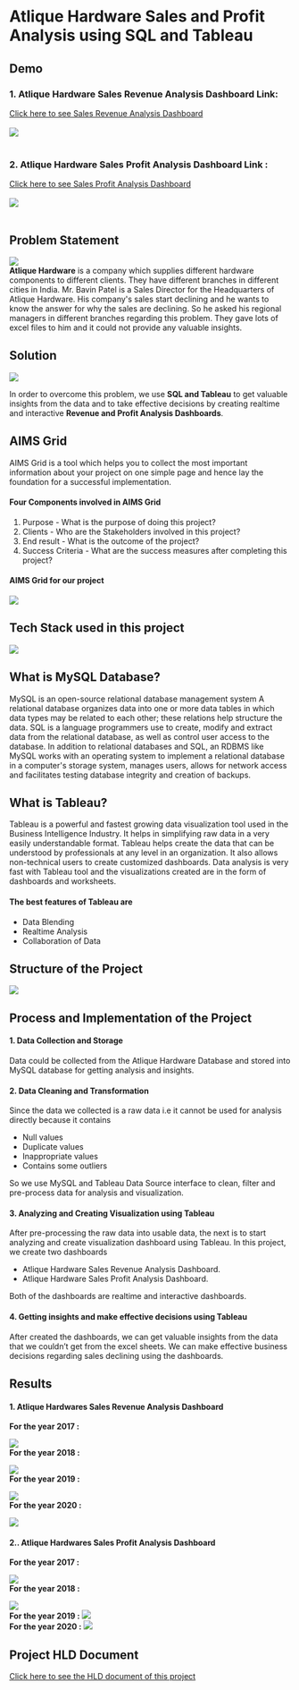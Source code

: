 # Atlique Hardware Sales and Profit Analysis using SQL and Tableau
## Demo
### 1. Atlique Hardware Sales Revenue Analysis Dashboard Link: 
[Click here to see Sales Revenue Analysis Dashboard](https://public.tableau.com/views/AtliqueSalesInsightsDashboard/AtliqueSalesInsightsDashboard?:language=en&:display_count=y&:origin=viz_share_link) <br> <br>
<img src="https://github.com/surendhar-code/Atlique-Hardwares-Sales-and-Profit-Analysis-using-SQL-and-Tableau/blob/main/Atlique%20Sales%20and%20Profit%20Analysis%20Dashboard%20Project/Dashboard%20Screenshots/Screenshot%20(731).png" data-align="center">
<br><br>
### 2. Atlique Hardware Sales Profit Analysis Dashboard Link : 
[Click here to see Sales Profit Analysis Dashboard](https://public.tableau.com/views/AtliqueSalesRevenueandProfitAnalysisDashboard/AtliqueProfitAnalysisDashboard?:language=en&:display_count=y&:origin=viz_share_link)
<br>
<br>
<img src="https://github.com/surendhar-code/Atlique-Hardwares-Sales-and-Profit-Analysis-using-SQL-and-Tableau/blob/main/Atlique%20Sales%20and%20Profit%20Analysis%20Dashboard%20Project/Dashboard%20Screenshots/Screenshot%20(732).png" data-align="center">
<br>
<br>
## Problem Statement
<img src="https://github.com/surendhar-code/Atlique-Hardwares-Sales-and-Profit-Analysis-using-SQL-and-Tableau/blob/main/Atlique%20Sales%20and%20Profit%20Analysis%20Dashboard%20Project/Project%20Report/atlique%20hardwares.jpg"> <br>
**Atlique Hardware** is a company which supplies different hardware components to different clients. They have different branches in different cities in India. Mr. Bavin Patel is a Sales Director for the Headquarters of Atlique Hardware. His company's sales start declining and he wants to know the answer for why the sales are declining. So he asked his regional managers in different branches regarding this problem. They gave lots of excel files to him and it could not provide any valuable insights.
## Solution
<img src="https://github.com/surendhar-code/Atlique-Hardwares-Sales-and-Profit-Analysis-using-SQL-and-Tableau/blob/main/Atlique%20Sales%20and%20Profit%20Analysis%20Dashboard%20Project/Project%20Report/solution.jpg"> <br>

In order to overcome this problem, we use **SQL and Tableau** to get valuable insights from the data and to take effective decisions by creating realtime and interactive **Revenue and Profit Analysis Dashboards**. 
## AIMS Grid
AIMS Grid is a  tool which helps you to collect the most important information about your project on one simple page and hence lay the foundation for a successful implementation.
#### Four Components involved in  AIMS Grid
1. Purpose - What is the purpose of doing this project?
2. Clients - Who are the Stakeholders involved in this project?
3. End result - What is the outcome of the project?
4. Success Criteria - What are the success measures after completing this project?
#### AIMS Grid for our project
<img src="https://github.com/surendhar-code/Atlique-Hardwares-Sales-and-Profit-Analysis-using-SQL-and-Tableau/blob/main/Atlique%20Sales%20and%20Profit%20Analysis%20Dashboard%20Project/Project%20Report/AIMS%20GRID.jpg" data-align="center"><br>
## Tech Stack used in this project
<img src="https://github.com/surendhar-code/Atlique-Hardwares-Sales-and-Profit-Analysis-using-SQL-and-Tableau/blob/main/Atlique%20Sales%20and%20Profit%20Analysis%20Dashboard%20Project/Project%20Report/SQL%20and%20Tableau.jpg"> <br>
## What is MySQL Database?
MySQL is an open-source relational database management system A relational database organizes data into one or more data tables in which data types may be related to each other; these relations help structure the data. SQL is a language programmers use to create, modify and extract data from the relational database, as well as control user access to the database. In addition to relational databases and SQL, an RDBMS like MySQL works with an operating system to implement a relational database in a computer's storage system, manages users, allows for network access and facilitates testing database integrity and creation of backups. <br>
## What is Tableau?
Tableau is a powerful and fastest growing data visualization tool used in the Business Intelligence Industry. It helps in simplifying raw data in a very easily understandable format. Tableau helps create the data that can be understood by professionals at any level in an organization. It also allows non-technical users to create customized dashboards. Data analysis is very fast with Tableau tool and the visualizations created are in the form of dashboards and worksheets.
#### The best features of Tableau are
* Data Blending
* Realtime Analysis
* Collaboration of Data
## Structure of the Project
<img src="https://github.com/surendhar-code/Atlique-Hardwares-Sales-and-Profit-Analysis-using-SQL-and-Tableau/blob/main/Atlique%20Sales%20and%20Profit%20Analysis%20Dashboard%20Project/Project%20Report/project%20structure.jpg"> <br>
## Process and Implementation of the Project
#### 1. Data Collection and Storage
  Data could be collected from the Atlique Hardware Database and stored into MySQL database for getting analysis and insights.
#### 2. Data Cleaning and Transformation
  Since the data we collected is a raw data i.e it cannot be used for analysis directly because it contains 
  * Null values
  * Duplicate values
  * Inappropriate values
  * Contains some outliers
  
  So we use MySQL and Tableau Data Source interface to clean, filter and      pre-process data for analysis and visualization.
#### 3. Analyzing and Creating Visualization using Tableau
After pre-processing the raw data into usable data, the next is to start analyzing and create visualization dashboard using Tableau. In this project, we create two dashboards
* Atlique Hardware Sales Revenue Analysis Dashboard.
* Atlique Hardware Sales Profit Analysis Dashboard.

Both of the dashboards are realtime and interactive dashboards.
#### 4. Getting insights and make effective decisions using Tableau
After created the dashboards, we can get valuable insights from the data that we couldn’t get from the excel sheets. We can make effective business decisions regarding sales declining using the dashboards.
## Results
#### 1. Atlique Hardwares Sales Revenue Analysis Dashboard
**For the year 2017 :**

<img src="https://github.com/surendhar-code/Atlique-Hardwares-Sales-and-Profit-Analysis-using-SQL-and-Tableau/blob/main/Atlique%20Sales%20and%20Profit%20Analysis%20Dashboard%20Project/Dashboard%20Screenshots/Screenshot%20(733).png"> <br>
**For the year 2018 :**

<img src="https://github.com/surendhar-code/Atlique-Hardwares-Sales-and-Profit-Analysis-using-SQL-and-Tableau/blob/main/Atlique%20Sales%20and%20Profit%20Analysis%20Dashboard%20Project/Dashboard%20Screenshots/Screenshot%20(734).png"> <br>
**For the year 2019 :**

<img src="https://github.com/surendhar-code/Atlique-Hardwares-Sales-and-Profit-Analysis-using-SQL-and-Tableau/blob/main/Atlique%20Sales%20and%20Profit%20Analysis%20Dashboard%20Project/Dashboard%20Screenshots/Screenshot%20(735).png"> <br>
**For the year 2020 :**

<img src="https://github.com/surendhar-code/Atlique-Hardwares-Sales-and-Profit-Analysis-using-SQL-and-Tableau/blob/main/Atlique%20Sales%20and%20Profit%20Analysis%20Dashboard%20Project/Dashboard%20Screenshots/Screenshot%20(736).png"> <br>
#### 2.. Atlique Hardwares Sales Profit Analysis Dashboard
**For the year 2017 :**

<img src="https://github.com/surendhar-code/Atlique-Hardwares-Sales-and-Profit-Analysis-using-SQL-and-Tableau/blob/main/Atlique%20Sales%20and%20Profit%20Analysis%20Dashboard%20Project/Dashboard%20Screenshots/Screenshot%20(737).png"> <br>
**For the year 2018 :**

<img src="https://github.com/surendhar-code/Atlique-Hardwares-Sales-and-Profit-Analysis-using-SQL-and-Tableau/blob/main/Atlique%20Sales%20and%20Profit%20Analysis%20Dashboard%20Project/Dashboard%20Screenshots/Screenshot%20(738).png"> <br>
**For the year 2019 :**
<img src="https://github.com/surendhar-code/Atlique-Hardwares-Sales-and-Profit-Analysis-using-SQL-and-Tableau/blob/main/Atlique%20Sales%20and%20Profit%20Analysis%20Dashboard%20Project/Dashboard%20Screenshots/Screenshot%20(739).png"> <br>
**For the year 2020 :**
<img src="https://github.com/surendhar-code/Atlique-Hardwares-Sales-and-Profit-Analysis-using-SQL-and-Tableau/blob/main/Atlique%20Sales%20and%20Profit%20Analysis%20Dashboard%20Project/Dashboard%20Screenshots/Screenshot%20(740).png"> <br>
## Project HLD Document
[Click here to see the HLD document of this project](https://docs.google.com/document/d/1OkA4gy4VBZ8UN2xneb22-FIbv-tA_u93q_-VY1dZ8To/edit?usp=sharing)














